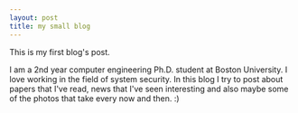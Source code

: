 ```yaml
---
layout: post
title: my small blog
---
```

This is my first blog's post.

I am a 2nd year computer engineering Ph.D. student at Boston University. I love working in the field of system security. In this blog I try to post about papers that I've read, news that I've seen interesting and also maybe some of the photos that take every now and then. :)
